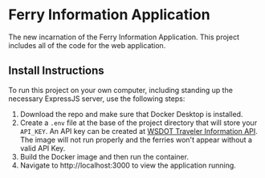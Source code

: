 # Ferry Information Application

The new incarnation of the Ferry Information Application. This project includes all of the code for the web application.

## Install Instructions
To run this project on your own computer, including standing up the necessary ExpressJS server, use the following steps:
1. Download the repo and make sure that Docker Desktop is installed.
2. Create a `.env` file at the base of the project directory that will store your `API_KEY`. An API key can be created at [WSDOT Traveler Information API](https://www.wsdot.wa.gov/traffic/api/). The image will not run properly and the ferries won't appear without a valid API Key.
3. Build the Docker image and then run the container.
4. Navigate to http://localhost:3000 to view the application running.
